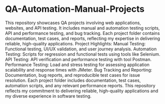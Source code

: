 # QA-Automation-Manual-Projects
This repository showcases QA projects involving web applications, websites, and API testing. It includes manual and automation testing scripts, API and performance testing, and bug tracking. Each project folder contains documentation, test cases, and reports, reflecting my expertise in delivering reliable, high-quality applications.
Project Highlights: Manual Testing: Functional testing, UI/UX validation, and user journey analysis. Automation Testing: Scripts for regression and functional tests using tools like Selenium. API Testing: API verification and performance testing with tool Postman. Performance Testing: Load and stress testing for assessing application scalability and response times with JMeter. Bug Tracking and Reporting: Documentation, bug reports, and reproducible test cases for issue resolution. Each project folder includes documentation, test cases, automation scripts, and any relevant performance reports. This repository reflects my commitment to delivering reliable, high-quality applications and my diverse experience in software testing.

